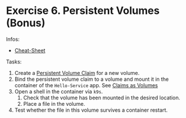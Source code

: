 # Exercise 6. Persistent Volumes (Bonus)

Infos:

- [Cheat-Sheet](cheat-sheet.md)

Tasks:

1. Create a
   [Persistent Volume Claim](https://kubernetes.io/docs/concepts/storage/persistent-volumes/#reserving-a-persistentvolume)
   for a new volume.
2. Bind the persistent volume claim to a volume and mount it in the
   container of the `Hello-Service` app. See
   [Claims as Volumes](https://kubernetes.io/docs/concepts/storage/persistent-volumes/#reserving-a-persistentvolume)
3. Open a shell in the container via `k9s`.
    1. Check that the volume has been mounted in the desired location.
    2. Place a file in the volume.
4. Test whether the file in this volume survives a container restart.
